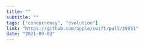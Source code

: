 ```yaml
---
title: ""
subtitle: ""
tags: ["concurrency", "evolution"]
link: "https://github.com/apple/swift/pull/39051"
date: "2021-09-03"
---
```

